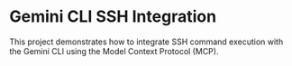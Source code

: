 # Gemini CLI SSH Integration

This project demonstrates how to integrate SSH command execution with the Gemini CLI using the Model Context Protocol (MCP).
